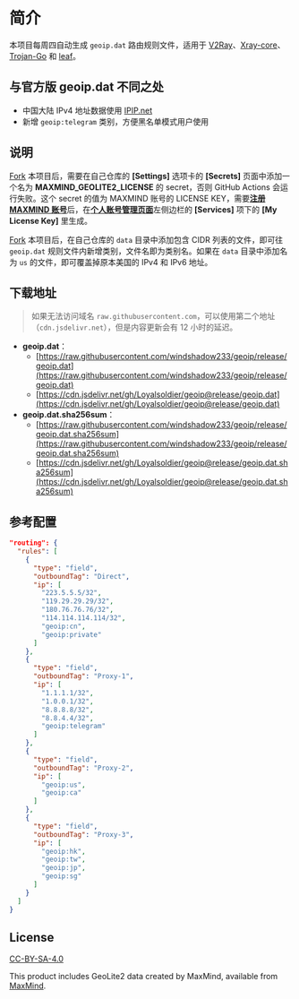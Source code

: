 # 简介

本项目每周四自动生成 `geoip.dat` 路由规则文件，适用于 [V2Ray](https://github.com/v2fly/v2ray-core)、[Xray-core](https://github.com/XTLS/Xray-core)、[Trojan-Go](https://github.com/p4gefau1t/trojan-go) 和 [leaf](https://github.com/eycorsican/leaf)。

## 与官方版 geoip.dat 不同之处

- 中国大陆 IPv4 地址数据使用 [IPIP.net](https://github.com/17mon/china_ip_list/blob/master/china_ip_list.txt)
- 新增 `geoip:telegram` 类别，方便黑名单模式用户使用

## 说明

[Fork](https://github.com/Loyalsoldier/geoip/fork) 本项目后，需要在自己仓库的 **[Settings]** 选项卡的 **[Secrets]** 页面中添加一个名为 **MAXMIND_GEOLITE2_LICENSE** 的 secret，否则 GitHub Actions 会运行失败。这个 secret 的值为 MAXMIND 账号的 LICENSE KEY，需要[**注册 MAXMIND 账号**](https://www.maxmind.com/en/geolite2/signup)后，在[**个人账号管理页面**](https://www.maxmind.com/en/account)左侧边栏的 **[Services]** 项下的 **[My License Key]** 里生成。

[Fork](https://github.com/windshadow233/geoip/fork) 本项目后，在自己仓库的 `data` 目录中添加包含 CIDR 列表的文件，即可往 `geoip.dat` 规则文件内新增类别，文件名即为类别名。如果在 `data` 目录中添加名为 `us` 的文件，即可覆盖掉原本美国的 IPv4 和 IPv6 地址。

## 下载地址

> 如果无法访问域名 `raw.githubusercontent.com`，可以使用第二个地址（`cdn.jsdelivr.net`），但是内容更新会有 12 小时的延迟。

- **geoip.dat**：
  - [https://raw.githubusercontent.com/windshadow233/geoip/release/geoip.dat](https://raw.githubusercontent.com/windshadow233/geoip/release/geoip.dat)
  - [https://cdn.jsdelivr.net/gh/Loyalsoldier/geoip@release/geoip.dat](https://cdn.jsdelivr.net/gh/Loyalsoldier/geoip@release/geoip.dat)
- **geoip.dat.sha256sum**：
  - [https://raw.githubusercontent.com/windshadow233/geoip/release/geoip.dat.sha256sum](https://raw.githubusercontent.com/windshadow233/geoip/release/geoip.dat.sha256sum)
  - [https://cdn.jsdelivr.net/gh/Loyalsoldier/geoip@release/geoip.dat.sha256sum](https://cdn.jsdelivr.net/gh/Loyalsoldier/geoip@release/geoip.dat.sha256sum)

## 参考配置

```json
"routing": {
  "rules": [
    {
      "type": "field",
      "outboundTag": "Direct",
      "ip": [
        "223.5.5.5/32",
        "119.29.29.29/32",
        "180.76.76.76/32",
        "114.114.114.114/32",
        "geoip:cn",
        "geoip:private"
      ]
    },
    {
      "type": "field",
      "outboundTag": "Proxy-1",
      "ip": [
        "1.1.1.1/32",
        "1.0.0.1/32",
        "8.8.8.8/32",
        "8.8.4.4/32",
        "geoip:telegram"
      ]
    },
    {
      "type": "field",
      "outboundTag": "Proxy-2",
      "ip": [
        "geoip:us",
        "geoip:ca"
      ]
    },
    {
      "type": "field",
      "outboundTag": "Proxy-3",
      "ip": [
        "geoip:hk",
        "geoip:tw",
        "geoip:jp",
        "geoip:sg"
      ]
    }
  ]
}
```

## License

[CC-BY-SA-4.0](https://creativecommons.org/licenses/by-sa/4.0/)

This product includes GeoLite2 data created by MaxMind, available from [MaxMind](http://www.maxmind.com).
